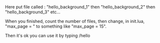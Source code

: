 Here put file called :
"hello_background_1" then
"hello_background_2" then
"hello_background_3" etc...

When you finished, count the number of files,
then change, in init.lua, "max_page = <number>"
to something like "max_page = 15".

Then it's ok you can use it by typing /hello